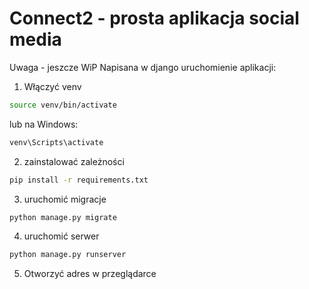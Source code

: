 # Connect2 - prosta aplikacja social media

Uwaga - jeszcze WiP
Napisana w django
uruchomienie aplikacji:

1. Włączyć venv
```bash
source venv/bin/activate
```
lub na Windows:
```bash
venv\Scripts\activate
```

2. zainstalować zależności
```bash
pip install -r requirements.txt
```

3. uruchomić migracje
```bash
python manage.py migrate
```
4. uruchomić serwer
```bash
python manage.py runserver
```
5. Otworzyć adres w przeglądarce
```
